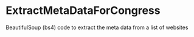 # ExtractMetaDataForCongress
BeautifulSoup (bs4) code to extract the meta data from a list of websites
